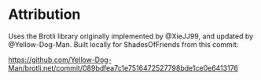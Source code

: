 # Attribution

Uses the Brotli library originally implemented by @XieJJ99, and updated by @Yellow-Dog-Man. Built locally for ShadesOfFriends from this commit:

https://github.com/Yellow-Dog-Man/brotli.net/commit/089bdfea7c1e7516472527798bde1ce0e6413176
